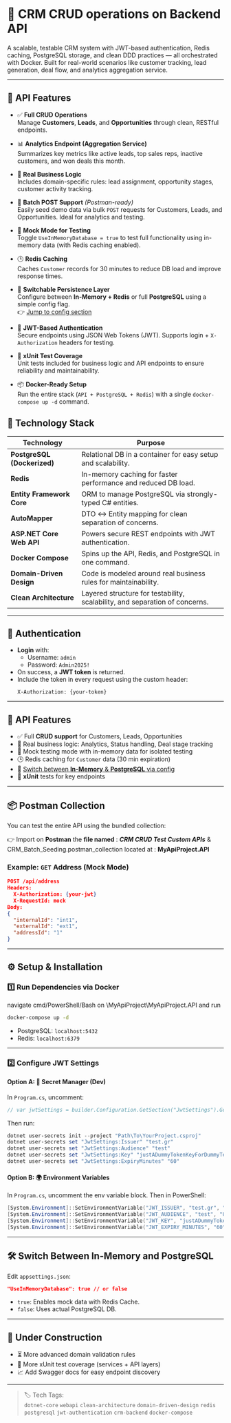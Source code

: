 # 🧠 CRM CRUD operations on Backend API

A scalable, testable CRM system with JWT-based authentication, Redis caching, PostgreSQL storage, and clean DDD practices — all orchestrated with Docker. Built for real-world scenarios like customer tracking, lead generation, deal flow, and analytics aggregation service.

---
## 🧪 API Features

- ✅ **Full CRUD Operations**  
  Manage **Customers**, **Leads**, and **Opportunities** through clean, RESTful endpoints.

- 📊 **Analytics Endpoint (Aggregation Service)**  
  Summarizes key metrics like active leads, top sales reps, inactive customers, and won deals this month.

- 🧠 **Real Business Logic**  
  Includes domain-specific rules: lead assignment, opportunity stages, customer activity tracking.

- 🚀 **Batch POST Support** *(Postman-ready)*  
  Easily seed demo data via bulk `POST` requests for Customers, Leads, and Opportunities. Ideal for analytics and testing.

- 🧪 **Mock Mode for Testing**  
  Toggle `UseInMemoryDatabase = true` to test full functionality using in-memory data (with Redis caching enabled).

- 🕒 **Redis Caching**  
  Caches `Customer` records for 30 minutes to reduce DB load and improve response times.

- 🔄 **Switchable Persistence Layer**  
  Configure between **In-Memory + Redis** or full **PostgreSQL** using a simple config flag.  
  👉 [Jump to config section](#switch-between-in-memory--postgresql-via-config)

- 🔐 **JWT-Based Authentication**  
  Secure endpoints using JSON Web Tokens (JWT). Supports login + `X-Authorization` headers for testing.

- 🧪 **xUnit Test Coverage**  
  Unit tests included for business logic and API endpoints to ensure reliability and maintainability.

- 📦 **Docker-Ready Setup**  
  Run the entire stack (`API + PostgreSQL + Redis`) with a single `docker-compose up -d` command.

## 🚀 Technology Stack

| Technology                | Purpose                                                                 |
|---------------------------|-------------------------------------------------------------------------|
| **PostgreSQL (Dockerized)** | Relational DB in a container for easy setup and scalability.        |
| **Redis**                 | In-memory caching for faster performance and reduced DB load.          |
| **Entity Framework Core** | ORM to manage PostgreSQL via strongly-typed C# entities.              |
| **AutoMapper**            | DTO ↔ Entity mapping for clean separation of concerns.                 |
| **ASP.NET Core Web API**  | Powers secure REST endpoints with JWT authentication.                  |
| **Docker Compose**        | Spins up the API, Redis, and PostgreSQL in one command.                |
| **Domain-Driven Design**  | Code is modeled around real business rules for maintainability.        |
| **Clean Architecture**    | Layered structure for testability, scalability, and separation of concerns.|

---

## 🔐 Authentication

- **Login** with:
  - Username: `admin`
  - Password: `Admin2025!`
- On success, a **JWT token** is returned.
- Include the token in every request using the custom header:
  ```
  X-Authorization: {your-token}
  ```

---

## 🧪 API Features

- ✅ Full **CRUD support** for Customers, Leads, Opportunities
- 🧠 Real business logic: Analytics, Status handling, Deal stage tracking
- 🔄 Mock testing mode with in-memory data for isolated testing
- 🕒 Redis caching for `Customer` data (30 min expiration)
- 🔧 [Switch between **In-Memory** & **PostgreSQL** via config](#-switch-between-in-memory-and-postgresql)
- 🧪 **xUnit** tests for key endpoints

---

## 📦 Postman Collection

You can test the entire API using the bundled collection:

 👉 Import  on **Postman** the **file named** : ***CRM CRUD Test Custom APIs*** & CRM_Batch_Seeding.postman_collection located at : **MyApiProject.API**

### Example: `GET` Address (Mock Mode)

```json
POST /api/address
Headers:
  X-Authorization: {your-jwt}
  X-RequestId: mock
Body:
{
  "internalId": "int1",
  "externalId": "ext1",
  "addressId": "1"
}
```

---

## ⚙️ Setup & Installation

### 1️⃣ Run Dependencies via Docker
navigate  cmd/PowerShell/Bash on  \MyApiProject\MyApiProject.API and run
```bash
docker-compose up -d
```

- PostgreSQL: `localhost:5432`
- Redis: `localhost:6379`

---

### 2️⃣ Configure JWT Settings

#### Option A: 🔐 Secret Manager (Dev)

In `Program.cs`, uncomment:
```csharp
// var jwtSettings = builder.Configuration.GetSection("JwtSettings").Get<JwtSettings>();
```

Then run:

```powershell
dotnet user-secrets init --project "Path\To\YourProject.csproj"
dotnet user-secrets set "JwtSettings:Issuer" "test.gr"
dotnet user-secrets set "JwtSettings:Audience" "test"
dotnet user-secrets set "JwtSettings:Key" "justADummyTokenKeyForDummyTest2025!"
dotnet user-secrets set "JwtSettings:ExpiryMinutes" "60"
```

#### Option B: 🌍 Environment Variables

In `Program.cs`, uncomment the env variable block. Then in PowerShell:

```powershell
[System.Environment]::SetEnvironmentVariable("JWT_ISSUER", "test.gr", "User")
[System.Environment]::SetEnvironmentVariable("JWT_AUDIENCE", "test", "User")
[System.Environment]::SetEnvironmentVariable("JWT_KEY", "justADummyTokenKeyForDummyTest2025!", "User")
[System.Environment]::SetEnvironmentVariable("JWT_EXPIRY_MINUTES", "60", "User")
```

---

## 🛠 Switch Between In-Memory and PostgreSQL

Edit `appsettings.json`:

```json
"UseInMemoryDatabase": true // or false
```

- `true`: Enables mock data with Redis Cache.
- `false`: Uses actual PostgreSQL DB.

---

## 🚧 Under Construction

- ⏳ More advanced domain validation rules
- 🧪 More xUnit test coverage (services + API layers)
- 📈 Add Swagger docs for easy endpoint discovery

---
> 🏷️ Tech Tags:  
> `dotnet-core` `webapi` `clean-architecture` `domain-driven-design` `redis` `postgresql` `jwt-authentication` `crm-backend` `docker-compose` 
